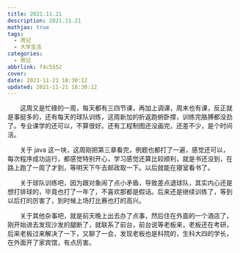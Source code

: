 ```yaml
---
title: 2021.11.21
description: 2021.11.21
mathjax: true
tags:
  - 周记
  - 大学生活
categories:
  - 周记
abbrlink: f4c5552
cover:
date: 2021-11-21 18:30:12
updated: 2021-11-21 18:30:12
---
```


&emsp;&emsp;这周又是忙碌的一周，每天都有三四节课，再加上调课，周末也有课，反正就是事挺多的，还有每天的球队训练，这周新加的折返跑俯卧撑，训练完胳膊都没劲了。专业课学的还可以，不算很好。还有工程制图还没画完，还差不少，是个时间活。

&emsp;&emsp;关于 java 这一块，这周刚把第三章看完，例题也都打了一遍，感觉还可以，每次程序成功运行，都感觉特别开心，学习感觉还算比较顺利，就是书还没到，在路上跑了一周了才到，等明天下午去邮政取一下。以后就能在寝室看书了。

&emsp;&emsp;关于球队训练吧，因为跟对象闹了点小矛盾，导致差点退球队，其实内心还是想打排球的，毕竟也打了一年了，不喜欢那都是假话。后来还是继续训练了，等到以后打的厉害了，到时候上场打比赛也打的高兴。

&emsp;&emsp;关于其他杂事吧，就是前天晚上出去办了点事，然后住在外面的一个酒店了，刚开始进去发现沙发的腿断了，就联系了前台，前台说等老板来，老板还在考研，后来老板过来解决了一下，又聊了一会，发现老板也是科院的，生科大四的学长，在外面开了家宾馆，有点厉害。
